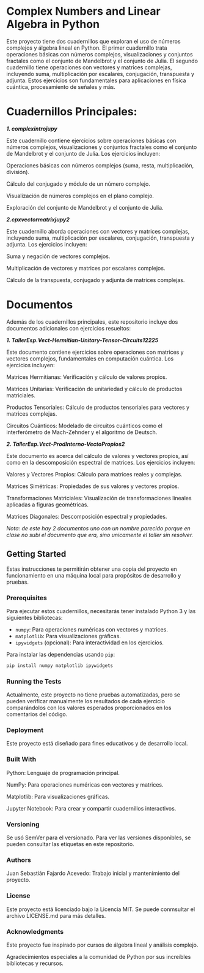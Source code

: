 # Complex Numbers and Linear Algebra in Python

Este proyecto tiene dos cuadernillos que exploran el uso de números complejos y álgebra lineal en Python. El primer cuadernillo trata operaciones básicas con números complejos, visualizaciones y conjuntos fractales como el conjunto de Mandelbrot y el conjunto de Julia. El segundo cuadernillo tiene operaciones con vectores y matrices complejas, incluyendo suma, multiplicación por escalares, conjugación, transpuesta y adjunta. Estos ejercicios son fundamentales para aplicaciones en física cuántica, procesamiento de señales y más.

# Cuadernillos Principales:

***1. complexintrojupy***

Este cuadernillo contiene ejercicios sobre operaciones básicas con números complejos, visualizaciones y conjuntos fractales como el conjunto de Mandelbrot y el conjunto de Julia. Los ejercicios incluyen:

Operaciones básicas con números complejos (suma, resta, multiplicación, división).

Cálculo del conjugado y módulo de un número complejo.

Visualización de números complejos en el plano complejo.

Exploración del conjunto de Mandelbrot y el conjunto de Julia.

***2.cpxvectormatrixjupy2***

Este cuadernillo aborda operaciones con vectores y matrices complejas, incluyendo suma, multiplicación por escalares, conjugación, transpuesta y adjunta. Los ejercicios incluyen:

Suma y negación de vectores complejos.

Multiplicación de vectores y matrices por escalares complejos.

Cálculo de la transpuesta, conjugado y adjunta de matrices complejas.

# Documentos

Además de los cuadernillos principales, este repositorio incluye dos documentos adicionales con ejercicios resueltos:

***1. TallerEsp.Vect-Hermitian-Unitary-Tensor-Circuits12225***

Este documento contiene ejercicios sobre operaciones con matrices y vectores complejos, fundamentales en computación cuántica. Los ejercicios incluyen:

Matrices Hermitianas: Verificación y cálculo de valores propios.

Matrices Unitarias: Verificación de unitariedad y cálculo de productos matriciales.

Productos Tensoriales: Cálculo de productos tensoriales para vectores y matrices complejas.

Circuitos Cuánticos: Modelado de circuitos cuánticos como el interferómetro de Mach-Zehnder y el algoritmo de Deutsch.

***2. TallerEsp.Vect-ProdInterno-VectoPropios2***

Este documento es acerca del cálculo de valores y vectores propios, así como en la descomposición espectral de matrices. Los ejercicios incluyen:

Valores y Vectores Propios: Cálculo para matrices reales y complejas.

Matrices Simétricas: Propiedades de sus valores y vectores propios.

Transformaciones Matriciales: Visualización de transformaciones lineales aplicadas a figuras geométricas.

Matrices Diagonales: Descomposición espectral y propiedades.

*Nota: de este hay 2 documentos uno con un nombre parecido porque en clase no subí el documento que era, sino unicamente el taller sin resolver.*

## Getting Started

Estas instrucciones te permitirán obtener una copia del proyecto en funcionamiento en una máquina local para propósitos de desarrollo y pruebas.

### Prerequisites

Para ejecutar estos cuadernillos, necesitarás tener instalado Python 3 y las siguientes bibliotecas:

- `numpy`: Para operaciones numéricas con vectores y matrices.
- `matplotlib`: Para visualizaciones gráficas.
- `ipywidgets` (opcional): Para interactividad en los ejercicios.

Para instalar las dependencias usando `pip`:

```bash
pip install numpy matplotlib ipywidgets
```

### Running the Tests
Actualmente, este proyecto no tiene pruebas automatizadas, pero se pueden verificar manualmente los resultados de cada ejercicio comparándolos con los valores esperados proporcionados en los comentarios del código.

### Deployment
Este proyecto está diseñado para fines educativos y de desarrollo local. 

### Built With
Python: Lenguaje de programación principal.

NumPy: Para operaciones numéricas con vectores y matrices.

Matplotlib: Para visualizaciones gráficas.

Jupyter Notebook: Para crear y compartir cuadernillos interactivos.


### Versioning
Se usó SemVer para el versionado. Para ver las versiones disponibles, se pueden consultar las etiquetas en este repositorio.

### Authors
Juan Sebastián Fajardo Acevedo: Trabajo inicial y mantenimiento del proyecto.

### License
Este proyecto está licenciado bajo la Licencia MIT. Se puede conmsultar el archivo LICENSE.md para más detalles.

### Acknowledgments
Este proyecto fue inspirado por cursos de álgebra lineal y análisis complejo.

Agradecimientos especiales a la comunidad de Python por sus increíbles bibliotecas y recursos.
